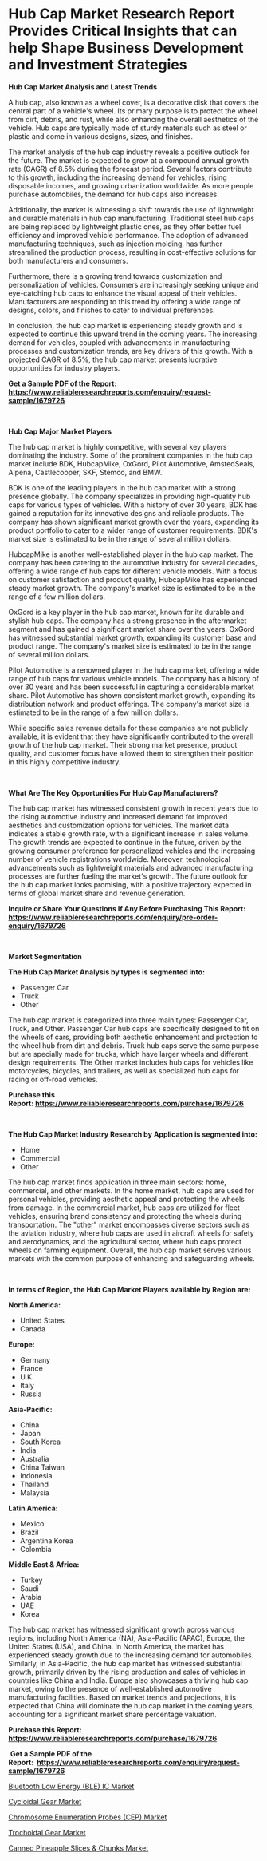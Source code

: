 <p><h1>Hub Cap Market Research Report Provides Critical Insights that can help Shape Business Development and Investment Strategies</h1></p><p><strong>Hub Cap Market Analysis and Latest Trends</strong></p>
<p><p>A hub cap, also known as a wheel cover, is a decorative disk that covers the central part of a vehicle's wheel. Its primary purpose is to protect the wheel from dirt, debris, and rust, while also enhancing the overall aesthetics of the vehicle. Hub caps are typically made of sturdy materials such as steel or plastic and come in various designs, sizes, and finishes.</p><p>The market analysis of the hub cap industry reveals a positive outlook for the future. The market is expected to grow at a compound annual growth rate (CAGR) of 8.5% during the forecast period. Several factors contribute to this growth, including the increasing demand for vehicles, rising disposable incomes, and growing urbanization worldwide. As more people purchase automobiles, the demand for hub caps also increases.</p><p>Additionally, the market is witnessing a shift towards the use of lightweight and durable materials in hub cap manufacturing. Traditional steel hub caps are being replaced by lightweight plastic ones, as they offer better fuel efficiency and improved vehicle performance. The adoption of advanced manufacturing techniques, such as injection molding, has further streamlined the production process, resulting in cost-effective solutions for both manufacturers and consumers.</p><p>Furthermore, there is a growing trend towards customization and personalization of vehicles. Consumers are increasingly seeking unique and eye-catching hub caps to enhance the visual appeal of their vehicles. Manufacturers are responding to this trend by offering a wide range of designs, colors, and finishes to cater to individual preferences.</p><p>In conclusion, the hub cap market is experiencing steady growth and is expected to continue this upward trend in the coming years. The increasing demand for vehicles, coupled with advancements in manufacturing processes and customization trends, are key drivers of this growth. With a projected CAGR of 8.5%, the hub cap market presents lucrative opportunities for industry players.</p></p>
<p><strong>Get a Sample PDF of the Report:&nbsp; <a href="https://www.reliableresearchreports.com/enquiry/request-sample/1679726">https://www.reliableresearchreports.com/enquiry/request-sample/1679726</a></strong></p>
<p>&nbsp;</p>
<p><strong>Hub Cap Major Market Players</strong></p>
<p><p>The hub cap market is highly competitive, with several key players dominating the industry. Some of the prominent companies in the hub cap market include BDK, HubcapMike, OxGord, Pilot Automotive, AmstedSeals, Alpena, Castlecooper, SKF, Stemco, and BMW.</p><p>BDK is one of the leading players in the hub cap market with a strong presence globally. The company specializes in providing high-quality hub caps for various types of vehicles. With a history of over 30 years, BDK has gained a reputation for its innovative designs and reliable products. The company has shown significant market growth over the years, expanding its product portfolio to cater to a wider range of customer requirements. BDK's market size is estimated to be in the range of several million dollars.</p><p>HubcapMike is another well-established player in the hub cap market. The company has been catering to the automotive industry for several decades, offering a wide range of hub caps for different vehicle models. With a focus on customer satisfaction and product quality, HubcapMike has experienced steady market growth. The company's market size is estimated to be in the range of a few million dollars.</p><p>OxGord is a key player in the hub cap market, known for its durable and stylish hub caps. The company has a strong presence in the aftermarket segment and has gained a significant market share over the years. OxGord has witnessed substantial market growth, expanding its customer base and product range. The company's market size is estimated to be in the range of several million dollars.</p><p>Pilot Automotive is a renowned player in the hub cap market, offering a wide range of hub caps for various vehicle models. The company has a history of over 30 years and has been successful in capturing a considerable market share. Pilot Automotive has shown consistent market growth, expanding its distribution network and product offerings. The company's market size is estimated to be in the range of a few million dollars.</p><p>While specific sales revenue details for these companies are not publicly available, it is evident that they have significantly contributed to the overall growth of the hub cap market. Their strong market presence, product quality, and customer focus have allowed them to strengthen their position in this highly competitive industry.</p></p>
<p>&nbsp;</p>
<p><strong>What Are The Key Opportunities For Hub Cap Manufacturers?</strong></p>
<p><p>The hub cap market has witnessed consistent growth in recent years due to the rising automotive industry and increased demand for improved aesthetics and customization options for vehicles. The market data indicates a stable growth rate, with a significant increase in sales volume. The growth trends are expected to continue in the future, driven by the growing consumer preference for personalized vehicles and the increasing number of vehicle registrations worldwide. Moreover, technological advancements such as lightweight materials and advanced manufacturing processes are further fueling the market's growth. The future outlook for the hub cap market looks promising, with a positive trajectory expected in terms of global market share and revenue generation.</p></p>
<p><strong>Inquire or Share Your Questions If Any Before Purchasing This Report: <a href="https://www.reliableresearchreports.com/enquiry/pre-order-enquiry/1679726">https://www.reliableresearchreports.com/enquiry/pre-order-enquiry/1679726</a></strong></p>
<p>&nbsp;</p>
<p><strong>Market Segmentation</strong></p>
<p><strong>The Hub Cap Market Analysis by types is segmented into:</strong></p>
<p><ul><li>Passenger Car</li><li>Truck</li><li>Other</li></ul></p>
<p><p>The hub cap market is categorized into three main types: Passenger Car, Truck, and Other. Passenger Car hub caps are specifically designed to fit on the wheels of cars, providing both aesthetic enhancement and protection to the wheel hub from dirt and debris. Truck hub caps serve the same purpose but are specially made for trucks, which have larger wheels and different design requirements. The Other market includes hub caps for vehicles like motorcycles, bicycles, and trailers, as well as specialized hub caps for racing or off-road vehicles.</p></p>
<p><strong>Purchase this Report:&nbsp;<a href="https://www.reliableresearchreports.com/purchase/1679726">https://www.reliableresearchreports.com/purchase/1679726</a></strong></p>
<p>&nbsp;</p>
<p><strong>The Hub Cap Market Industry Research by Application is segmented into:</strong></p>
<p><ul><li>Home</li><li>Commercial</li><li>Other</li></ul></p>
<p><p>The hub cap market finds application in three main sectors: home, commercial, and other markets. In the home market, hub caps are used for personal vehicles, providing aesthetic appeal and protecting the wheels from damage. In the commercial market, hub caps are utilized for fleet vehicles, ensuring brand consistency and protecting the wheels during transportation. The "other" market encompasses diverse sectors such as the aviation industry, where hub caps are used in aircraft wheels for safety and aerodynamics, and the agricultural sector, where hub caps protect wheels on farming equipment. Overall, the hub cap market serves various markets with the common purpose of enhancing and safeguarding wheels.</p></p>
<p>&nbsp;</p>
<p><strong>In terms of Region, the Hub Cap Market Players available by Region are:</strong></p>
<p>
    <p> <strong> North America: </strong>
        <ul>
            <li>United States</li>
            <li>Canada</li>
        </ul>
        </p> 
    <p> <strong> Europe: </strong>
        <ul>
            <li>Germany</li>
            <li>France</li>
            <li>U.K.</li>
            <li>Italy</li>
            <li>Russia</li>
        </ul>
        </p> 
    <p> <strong> Asia-Pacific: </strong>
        <ul>
            <li>China</li>
            <li>Japan</li>
            <li>South Korea</li>
            <li>India</li>
            <li>Australia</li>
            <li>China Taiwan</li>
            <li>Indonesia</li>
            <li>Thailand</li>
            <li>Malaysia</li>
        </ul>
        </p> 
    <p> <strong> Latin America: </strong>
        <ul>
            <li>Mexico</li>
            <li>Brazil</li>
            <li>Argentina Korea</li>
            <li>Colombia</li>
        </ul>
        </p> 
    <p> <strong> Middle East & Africa: </strong>
        <ul>
            <li>Turkey</li>
            <li>Saudi</li>
            <li>Arabia</li>
            <li>UAE</li>
            <li>Korea</li>
        </ul>
    </p>
    </p>
<p><p>The hub cap market has witnessed significant growth across various regions, including North America (NA), Asia-Pacific (APAC), Europe, the United States (USA), and China. In North America, the market has experienced steady growth due to the increasing demand for automobiles. Similarly, in Asia-Pacific, the hub cap market has witnessed substantial growth, primarily driven by the rising production and sales of vehicles in countries like China and India. Europe also showcases a thriving hub cap market, owing to the presence of well-established automotive manufacturing facilities. Based on market trends and projections, it is expected that China will dominate the hub cap market in the coming years, accounting for a significant market share percentage valuation.</p></p>
<p><strong>Purchase this Report: <a href="https://www.reliableresearchreports.com/purchase/1679726">https://www.reliableresearchreports.com/purchase/1679726</a></strong></p>
<p>&nbsp;<strong>Get a Sample PDF of the Report:&nbsp;&nbsp;<a href="https://www.reliableresearchreports.com/enquiry/request-sample/1679726">https://www.reliableresearchreports.com/enquiry/request-sample/1679726</a></strong></p>
<p><strong></strong></p>
<p><p><a href="https://www.linkedin.com/pulse/bluetooth-low-energy-ble-ic-market-research-report-unlocks/">Bluetooth Low Energy (BLE) IC Market</a></p><p><a href="https://www.linkedin.com/pulse/decoding-cycloidal-gear-market-deep-dive-latest-trends-segmentation/">Cycloidal Gear Market</a></p><p><a href="https://medium.com/@abdulkoss1954/chromosome-enumeration-probes-cep-market-size-reveals-the-best-marketing-channels-in-global-a77a4c7383aa">Chromosome Enumeration Probes (CEP) Market</a></p><p><a href="https://www.linkedin.com/pulse/decoding-trochoidal-gear-market-deep-dive-latest-trends-segmentation/">Trochoidal Gear Market</a></p><p><a href="https://medium.com/@nyahmertz/canned-pineapple-slices-chunks-market-analysis-its-cagr-market-segmentation-and-global-industry-b35f0a6e984f">Canned Pineapple Slices & Chunks Market</a></p></p>